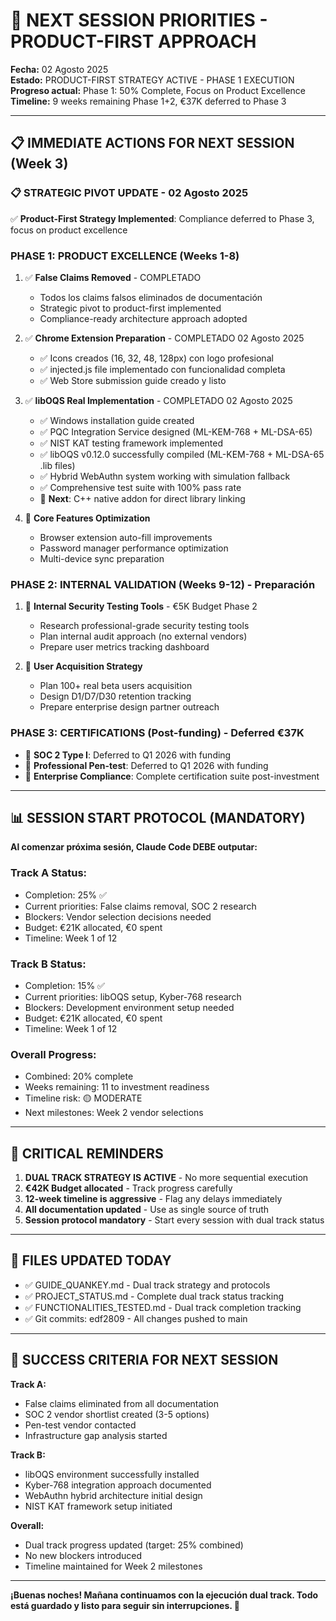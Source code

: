 # 🎯 NEXT SESSION PRIORITIES - PRODUCT-FIRST APPROACH

**Fecha:** 02 Agosto 2025  
**Estado:** PRODUCT-FIRST STRATEGY ACTIVE - PHASE 1 EXECUTION  
**Progreso actual:** Phase 1: 50% Complete, Focus on Product Excellence  
**Timeline:** 9 weeks remaining Phase 1+2, €37K deferred to Phase 3

---

## 📋 IMMEDIATE ACTIONS FOR NEXT SESSION (Week 3)

### **📋 STRATEGIC PIVOT UPDATE - 02 Agosto 2025**
✅ **Product-First Strategy Implemented**: Compliance deferred to Phase 3, focus on product excellence

### **PHASE 1: PRODUCT EXCELLENCE (Weeks 1-8)**
1. ✅ **False Claims Removed** - COMPLETADO
   - Todos los claims falsos eliminados de documentación
   - Strategic pivot to product-first implemented
   - Compliance-ready architecture approach adopted

2. ✅ **Chrome Extension Preparation** - COMPLETADO 02 Agosto 2025
   - ✅ Icons creados (16, 32, 48, 128px) con logo profesional
   - ✅ injected.js file implementado con funcionalidad completa
   - ✅ Web Store submission guide creado y listo

3. ✅ **libOQS Real Implementation** - COMPLETADO 02 Agosto 2025
   - ✅ Windows installation guide created
   - ✅ PQC Integration Service designed (ML-KEM-768 + ML-DSA-65)
   - ✅ NIST KAT testing framework implemented
   - ✅ libOQS v0.12.0 successfully compiled (ML-KEM-768 + ML-DSA-65 .lib files)
   - ✅ Hybrid WebAuthn system working with simulation fallback
   - ✅ Comprehensive test suite with 100% pass rate
   - 🔄 **Next**: C++ native addon for direct library linking

4. 🔄 **Core Features Optimization**
   - Browser extension auto-fill improvements
   - Password manager performance optimization
   - Multi-device sync preparation

### **PHASE 2: INTERNAL VALIDATION (Weeks 9-12)** - Preparación
1. 📅 **Internal Security Testing Tools** - €5K Budget Phase 2
   - Research professional-grade security testing tools
   - Plan internal audit approach (no external vendors)
   - Prepare user metrics tracking dashboard

2. 📅 **User Acquisition Strategy**
   - Plan 100+ real beta users acquisition
   - Design D1/D7/D30 retention tracking
   - Prepare enterprise design partner outreach

### **PHASE 3: CERTIFICATIONS (Post-funding)** - Deferred €37K
- 📅 **SOC 2 Type I**: Deferred to Q1 2026 with funding
- 📅 **Professional Pen-test**: Deferred to Q1 2026 with funding
- 📅 **Enterprise Compliance**: Complete certification suite post-investment

---

## 📊 SESSION START PROTOCOL (MANDATORY)

**Al comenzar próxima sesión, Claude Code DEBE outputar:**

### Track A Status:
- Completion: 25% ✅
- Current priorities: False claims removal, SOC 2 research
- Blockers: Vendor selection decisions needed
- Budget: €21K allocated, €0 spent
- Timeline: Week 1 of 12

### Track B Status:
- Completion: 15% ✅  
- Current priorities: libOQS setup, Kyber-768 research
- Blockers: Development environment setup needed
- Budget: €21K allocated, €0 spent
- Timeline: Week 1 of 12

### Overall Progress:
- Combined: 20% complete
- Weeks remaining: 11 to investment readiness
- Timeline risk: 🟡 MODERATE
- Next milestones: Week 2 vendor selections

---

## 🚨 CRITICAL REMINDERS

1. **DUAL TRACK STRATEGY IS ACTIVE** - No more sequential execution
2. **€42K Budget allocated** - Track progress carefully
3. **12-week timeline is aggressive** - Flag any delays immediately
4. **All documentation updated** - Use as single source of truth
5. **Session protocol mandatory** - Start every session with dual track status

---

## 📁 FILES UPDATED TODAY
- ✅ GUIDE_QUANKEY.md - Dual track strategy and protocols
- ✅ PROJECT_STATUS.md - Complete dual track status tracking
- ✅ FUNCTIONALITIES_TESTED.md - Dual track completion tracking  
- ✅ Git commits: edf2809 - All changes pushed to main

---

## 🎯 SUCCESS CRITERIA FOR NEXT SESSION

**Track A:**
- False claims eliminated from all documentation
- SOC 2 vendor shortlist created (3-5 options)
- Pen-test vendor contacted
- Infrastructure gap analysis started

**Track B:**
- libOQS environment successfully installed
- Kyber-768 integration approach documented
- WebAuthn hybrid architecture initial design
- NIST KAT framework setup initiated

**Overall:**
- Dual track progress updated (target: 25% combined)
- No new blockers introduced
- Timeline maintained for Week 2 milestones

---

**¡Buenas noches! Mañana continuamos con la ejecución dual track. Todo está guardado y listo para seguir sin interrupciones. 🚀**